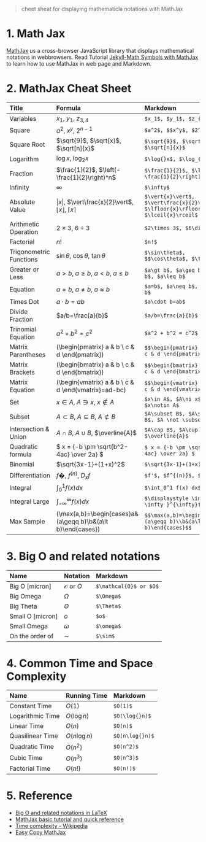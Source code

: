 >cheet sheat for displaying mathematicla notations with MathJax

# 1. Math Jax
[MathJax]() us a cross-browser JavaScript library that displays mathematical notations in webbrowsers. Read Tutorial [Jekyll-Math Symbols with MathJax]() to learn how to use MathJax in web page and Markdown.

# 2. MathJax Cheat Sheet
|Title|Formula|Markdown|
|:----|:------|:-------|
|Variables|$x_1$, $y_1$, $z_{3,4}$|```$x_1$, $y_1$, $z_{3,4}$```|
|Square|$a^2$, $x^y$, $2^{n-1}$|```$a^2$, $$x^y$, $2^{n-1}$```|
|Square Root|$\sqrt{9}$, $\sqrt{x}$, $\sqrt[n]{x}$|```$\sqrt{9}$, $\sqrt{x}$, $\sqrt[n]{x}$```|
|Logarithm|$\log{}x$, $\log_{2}x$|```$\log{}x$, $\log_{2}x$```|
|Fraction|$\frac{1}{2}$, $\left(-\frac{1}{2}\right)^n$|```$\frac{1}{2}$, $\left(-\frac{1}{2}\right)^n$```|
|Infinity|$\infty$|```$\infty$```|
|Absolute Value|$\vert{x}\vert$, $\vert\frac{x}{2}\vert$, $\lfloor{x}\rfloor$, $\lceil{x}\rceil$|```$\vert{x}\vert$, $\vert\frac{x}{2}\vert$, $\lfloor{x}\rfloor$, $\lceil{x}\rceil$```|
|Arithmetic Operation|$2\times 3$, $6\div 3$|```$2\times 3$, $6\div 3$```|
|Factorial|$n!$|```$n!$```|
|Trigonometric Functions|$\sin\theta$, $\cos\theta$, $\tan\theta$|```$\sin\theta$, $$\cos\theta$, $\tan\theta$```|
|Greater or Less|$a\gt b$, $a\geq b$, $a\lt b$, $a\leq b$|```$a\gt b$, $a\geq b$, $a\lt b$, $a\leq b$```|
|Equation|$a=b$, $a\neq b$, $a\approx b$|```$a=b$, $a\neq b$, $a\approx b$ ```|
|Times Dot|$a\cdot b=ab$|```$a\cdot b=ab$```|
|Divide Fraction|$a/b=\frac{a}{b}$|```$a/b=\frac{a}{b}$```|
|Trinomial Equation|$a^2 + b^2 = c^2$|```$a^2 + b^2 = c^2$```|
|Matrix Parentheses|\(\begin{pmatrix} a & b \\ c & d \end{pmatrix}\)|```$$\begin{pmatrix} a & b \\ c & d \end{pmatrix}$$```|
|Matrix Brackets|\(\begin{bmatrix} a & b \\ c & d \end{bmatrix}\)|```$$\begin{bmatrix} a & b \\ c & d \end{bmatrix}$$```|
|Matrix Equation|\(\begin{vmatrix} a & b \\ c & d \end{vmatrix}=ad-bc\)|```$$\begin{vmatrix} a & b \\ c & d \end{vmatrix}=ad-bc$$```|
|Set|$x\in A$, $A\ni x$, $x\notin A$|```$x\in A$, $A\ni x$, $x\notin A$```|
|Subset|$A\subset B$, $A\subseteq B$, $A \not \subset B$|```$A\subset B$, $A\subseteq B$, $A \not \subset B$```|
|Intersection & Union|$A\cap B$, $A\cup B$, $\overline{A}$|```$A\cap B$, $A\cup B$, $\overline{A}$```|
|Quadratic formula|$ x = {-b \pm \sqrt{b^2-4ac} \over 2a} $|```$ x = {-b \pm \sqrt{b^2-4ac} \over 2a} $```|
|Binomial|$\sqrt{3x-1}+(1+x)^2$|```$\sqrt{3x-1}+(1+x)^2$```|
|Differentiation|$f�$, $f^{(n)}$, $D_x f$|```$f'$, $f^{(n)}$, $D_x f$```|
|Integral|$\int_0^1 f(x) dx$|```$\int_0^1 f(x) dx$```|
|Integral Large|$\displaystyle \int_{-\infty }^{\infty}f(x)dx$|```$\displaystyle \int_{-\infty }^{\infty}f(x)dx$```|
|Max Sample|\(\max(a,b)=\begin{cases}a&(a\geqq b)\\b&(a\lt b)\end{cases}\)|```$$\max(a,b)=\begin{cases}a&(a\geqq b)\\b&(a\lt b)\end{cases}$$```|

# 3. Big O and related notations
|Name|Notation|Markdown|
|:---|:-------|:-------|
|Big O [micron]|$\mathcal{O}$ or $O$|```$\mathcal{O}$ or $O$```|
|Big Omega|$\Omega$|```$\Omega$```|
|Big Theta|$\Theta$|```$\Theta$```|
|Small O [micron]|$o$|```$o$```|
|Small Omega|$\omega$|```$\omega$```|
|On the order of|$\sim$|```$\sim$```|

# 4. Common Time and Space Complexity
|Name|Running Time|Markdown|
|:---|:-----------|:-------|
|Constant Time|$O(1)$|```$O(1)$```|
|Logarithmic Time|$O(\log{}n)$|```$O(\log{}n)$```|
|Linear Time|$O(n)$|```$O(n)$```|
|Quasilinear Time|$O(n\log{}n)$|```$O(n\log{}n)$```|
|Quadratic Time|$O(n^2)$|```$O(n^2)$```|
|Cubic Time|$O(n^3)$|```$O(n^3)$```|
|Factorial Time|$O(n!)$|```$O(n!)$```|

# 5. Reference
* [Big O and related notations in LaTeX](https://texblog.org/2014/06/24/big-o-and-related-notations-in-latex/)
* [MathJax basic tutorial and quick reference](https://math.meta.stackexchange.com/questions/5020/mathjax-basic-tutorial-and-quick-reference)
* [Time complexity - Wikipedia](https://en.wikipedia.org/wiki/Time_complexity)
* [Easy Copy MathJax](http://easy-copy-mathjax.xxxx7.com/)
